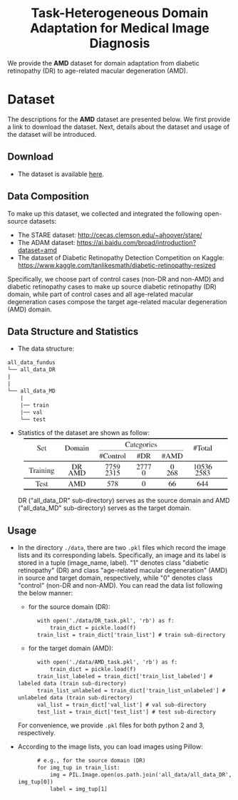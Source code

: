# <center>Task-Heterogeneous Domain Adaptation for Medical Image Diagnosis</center>
We provide the **AMD** dataset for domain adaptation from diabetic retinopathy (DR) to age-related macular degeneration (AMD).
# Dataset
The descriptions for the **AMD** dataset are presented below. We first provide a link to download the dataset. Next, details about the dataset and usage of the dataset will be introduced.
## Download
- The dataset is available [here](https://pan.baidu.com/s/1bT6dtNkrulcpztEAkQFv6g).

## Data Composition
To make up this dataset, we collected and integrated the following open-source datasets:

- The STARE dataset: http://cecas.clemson.edu/~ahoover/stare/
- The ADAM dataset: https://ai.baidu.com/broad/introduction?dataset=amd
- The dataset of Diabetic Retinopathy Detection Competition on Kaggle: https://www.kaggle.com/tanlikesmath/diabetic-retinopathy-resized

Specifically, we choose part of control cases (non-DR and non-AMD) and diabetic retinopathy cases to make up source diabetic retinopathy (DR) domain, while part of control cases and all age-related macular degeneration cases compose the target age-related macular degeneration (AMD) domain.

## Data Structure and Statistics
- The data structure:
```
all_data_fundus
└── all_data_DR
|  
|
└── all_data_MD
    |
    |── train
    |── val
    └── test
```

- Statistics of the dataset are shown as follow:\
![data statistic](data.png "statistics of the dataset")\
DR ("all_data_DR" sub-directory) serves as the source domain and AMD ("all_data_MD" sub-directory) serves as the target domain.

## Usage
- In the directory `./data`, there are two `.pkl` files which record the image lists and its corresponding labels. Specifically, an image and its label is stored in a tuple (image_name, label). "1" denotes class "diabetic retinopathy" (DR) and class "age-related macular degeneration" (AMD) in source and target domain, respectively, while "0" denotes class "control" (non-DR and non-AMD). You can read the data list following the below manner:
  - for the source domain (DR):
  ```
        with open('./data/DR_task.pkl', 'rb') as f:
            train_dict = pickle.load(f)
        train_list = train_dict['train_list'] # train sub-directory
  ```
  - for the target domain (AMD):
  ```
        with open('./data/AMD_task.pkl', 'rb') as f:
            train_dict = pickle.load(f)
        train_list_labeled = train_dict['train_list_labeled'] # labeled data (train sub-directory)
        train_list_unlabeled = train_dict['train_list_unlabeled'] # unlabeled data (train sub-directory)
        val_list = train_dict['val_list'] # val sub-directory
        test_list = train_dict['test_list'] # test sub-directory
  ```
  For convenience, we provide `.pkl` files for both python 2 and 3, respectively.

- According to the image lists, you can load images using Pillow:
  ```
        # e.g., for the source domain (DR)
        for img_tup in train_list:
            img = PIL.Image.open(os.path.join('all_data/all_data_DR', img_tup[0])
            label = img_tup[1]
  ```